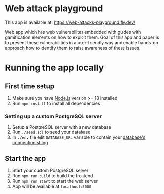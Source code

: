 # Web attack playground

This app is available at: https://web-attacks-playground.fly.dev/

Web app which has web vulnerabilites embedded with guides with gamification elements on how to exploit them. Goal of this app and paper is to present these vulnerabilities in a user-friendly way and enable hands-on approach how to identify them to raise awareness of these issues.

# Running the app locally
## First time setup
1. Make sure you have [Node.js](https://nodejs.org/en/) version >= 18 installed
2. Run `npm install` to install all dependencies

### Setting up a custom PostgreSQL server
1. Setup a PostgreSQL server with a new database
2. Run `./seed.sql` to seed your database
3. In `./env` file edit `DATABASE_URL` variable to contain your [database's connection string](https://www.postgresql.org/docs/current/libpq-connect.html#LIBPQ-CONNSTRING)

## Start the app
1. Start your custom PostgreSQL server
2. Run `npm run build` to build the frontend
3. Run `npm run start` to start the web server
4. App will be available at `localhost:5000`
